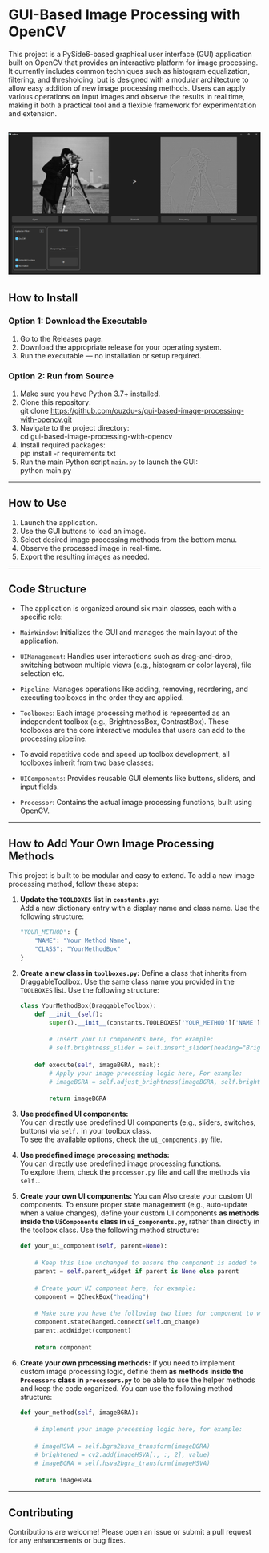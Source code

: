 # GUI-Based Image Processing with OpenCV

This project is a PySide6-based graphical user interface (GUI) application built on OpenCV that provides an interactive platform for image processing. It currently includes common techniques such as histogram equalization, filtering, and thresholding, but is designed with a modular architecture to allow easy addition of new image processing methods. Users can apply various operations on input images and observe the results in real time, making it both a practical tool and a flexible framework for experimentation and extension.

![Screenshot](images/app.png)
---

## How to Install

### Option 1: Download the Executable
1. Go to the Releases page.
2. Download the appropriate release for your operating system.
3. Run the executable — no installation or setup required.

### Option 2: Run from Source

1. Make sure you have Python 3.7+ installed.  
2. Clone this repository:  
git clone https://github.com/ouzdu-s/gui-based-image-processing-with-opencv.git
3. Navigate to the project directory:  
cd gui-based-image-processing-with-opencv
4. Install required packages:  
pip install -r requirements.txt
5. Run the main Python script `main.py` to launch the GUI:  
python main.py
---

## How to Use

1. Launch the application. 
2. Use the GUI buttons to load an image.  
3. Select desired image processing methods from the bottom menu.  
4. Observe the processed image in real-time.  
5. Export the resulting images as needed.
---

## Code Structure

* The application is organized around six main classes, each with a specific role:

* `MainWindow`: Initializes the GUI and manages the main layout of the application.

* `UIManagement`: Handles user interactions such as drag-and-drop, switching between multiple views (e.g., histogram or color layers), file selection etc.

* `Pipeline`: Manages operations like adding, removing, reordering, and executing toolboxes in the order they are applied.

* `Toolboxes`: Each image processing method is represented as an independent toolbox (e.g., BrightnessBox, ContrastBox). These toolboxes are the core interactive modules that users can add to the processing pipeline.

* To avoid repetitive code and speed up toolbox development, all toolboxes inherit from two base classes:

* `UIComponents`: Provides reusable GUI elements like buttons, sliders, and input fields.

* `Processor`: Contains the actual image processing functions, built using OpenCV.
---

## How to Add Your Own Image Processing Methods

This project is built to be modular and easy to extend. To add a new image processing method, follow these steps:

1. **Update the `TOOLBOXES` list in `constants.py`:**  
    Add a new dictionary entry with a display name and class name. Use the following structure:

    ```python
    "YOUR_METHOD": { 
        "NAME": "Your Method Name", 
        "CLASS": "YourMethodBox" 
    }
    ```

2. **Create a new class in `toolboxes.py`:**
    Define a class that inherits from DraggableToolbox. Use the same class name you provided in the `TOOLBOXES` list. Use the following structure:

    ```python
    class YourMethodBox(DraggableToolbox):
        def __init__(self):
            super().__init__(constants.TOOLBOXES['YOUR_METHOD']['NAME'])

            # Insert your UI components here, for example:
            # self.brightness_slider = self.insert_slider(heading="Brightness", minValue=-100, maxValue=100)

        def execute(self, imageBGRA, mask):
            # Apply your image processing logic here, For example:
            # imageBGRA = self.adjust_brightness(imageBGRA, self.brightness_slider[0].value(), mask)

            return imageBGRA
    ```

3. **Use predefined UI components:**  
   You can directly use predefined UI components (e.g., sliders, switches, buttons) via `self.` in your toolbox class.  
   To see the available options, check the `ui_components.py` file.

4. **Use predefined image processing methods:**  
   You can directly use predefined image processing functions.  
   To explore them, check the `processor.py` file and call the methods via `self.`.

5. **Create your own UI components:**
    You can Also create your custom UI components.
    To ensure proper state management (e.g., auto-update when a value changes), define your custom UI components **as methods inside the `UiComponents` class in `ui_components.py`**, rather than directly in the toolbox class. Use the following method structure:

    ```python
    def your_ui_component(self, parent=None):

        # Keep this line unchanged to ensure the component is added to the correct parent widget.
        parent = self.parent_widget if parent is None else parent

        # Create your UI component here, for example:
        component = QCheckBox("heading")

        # Make sure you have the following two lines for component to work correctly:
        component.stateChanged.connect(self.on_change)
        parent.addWidget(component)

        return component
    ```

6. **Create your own processing methods:**
    If you need to implement custom image processing logic, define them **as methods inside the `Processors` class in `processors.py`** to 
    be able to use the helper methods and keep the code organized. You can use the following method structure:

    ```python
    def your_method(self, imageBGRA):

        # implement your image processing logic here, for example:

        # imageHSVA = self.bgra2hsva_transform(imageBGRA)                           
        # brightened = cv2.add(imageHSVA[:, :, 2], value)                 
        # imageBGRA = self.hsva2bgra_transform(imageHSVA)                          

        return imageBGRA
    ```
---

## Contributing
Contributions are welcome! Please open an issue or submit a pull request for any enhancements or bug fixes.


